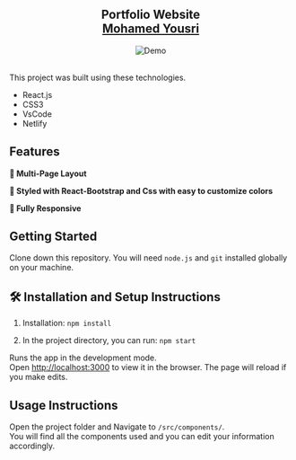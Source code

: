 <h2 align="center">
  Portfolio Website<br/>
  <a href="https://soumyajit.vercel.app/" target="_blank">Mohamed Yousri</a>
</h2>
<div align="center">
  <img alt="Demo" src="./Images/web.png" />
</div>

<br/>






This project was built using these technologies.

- React.js  
- CSS3
- VsCode
- Netlify

## Features

**📖 Multi-Page Layout**

**🎨 Styled with React-Bootstrap and Css with easy to customize colors**

**📱 Fully Responsive**

## Getting Started

Clone down this repository. You will need `node.js` and `git` installed globally on your machine.

## 🛠 Installation and Setup Instructions

1. Installation: `npm install`

2. In the project directory, you can run: `npm start`

Runs the app in the development mode.\
Open [http://localhost:3000](http://localhost:3000) to view it in the browser.
The page will reload if you make edits.

## Usage Instructions

Open the project folder and Navigate to `/src/components/`. <br/>
You will find all the components used and you can edit your information accordingly.


